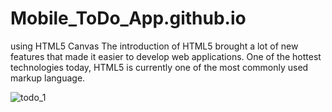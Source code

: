 # Mobile_ToDo_App.github.io
using HTML5 Canvas
The introduction of HTML5 brought a lot of new features that made it easier to develop web applications.
One of the hottest technologies today, HTML5 is currently one of the most commonly used markup language.


![todo_1](https://user-images.githubusercontent.com/58935531/87248000-ab745600-c474-11ea-9e69-5f2f27cbd093.gif)
